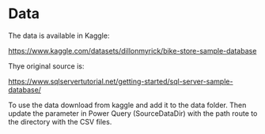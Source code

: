 # Data

The data is available in Kaggle:

https://www.kaggle.com/datasets/dillonmyrick/bike-store-sample-database

Thye original source is:

https://www.sqlservertutorial.net/getting-started/sql-server-sample-database/

To use the data download from kaggle and add it to the data folder.
Then update the parameter in Power Query (SourceDataDir) with the path route to the directory with the CSV files.
